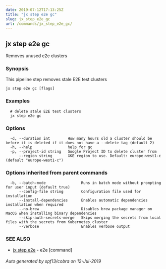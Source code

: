 ```yaml
---
date: 2019-07-12T17:13:25Z
title: "jx step e2e gc"
slug: jx_step_e2e_gc
url: /commands/jx_step_e2e_gc/
---
```

## jx step e2e gc

Removes unused e2e clusters

### Synopsis

This pipeline step removes stale E2E test clusters

```
jx step e2e gc [flags]
```

### Examples

```
  # delete stale E2E test clusters
  jx step e2e gc
```

### Options

```
  -d, --duration int        How many hours old a cluster should be before it is deleted if it does not have a --delete tag (default 2)
  -h, --help                help for gc
  -p, --project-id string   Google Project ID to delete cluster from
      --region string       GKE region to use. Default: europe-west1-c (default "europe-west1-c")
```

### Options inherited from parent commands

```
  -b, --batch-mode                Runs in batch mode without prompting for user input (default true)
      --config-file string        Configuration file used for installation
      --install-dependencies      Enables automatic dependencies installation when required
      --no-brew                   Disables brew package manager on MacOS when installing binary dependencies
      --skip-auth-secrets-merge   Skips merging the secrets from local files with the secrets from Kubernetes cluster
      --verbose                   Enables verbose output
```

### SEE ALSO

* [jx step e2e](/commands/jx_step_e2e/)	 - e2e [command]

###### Auto generated by spf13/cobra on 12-Jul-2019
